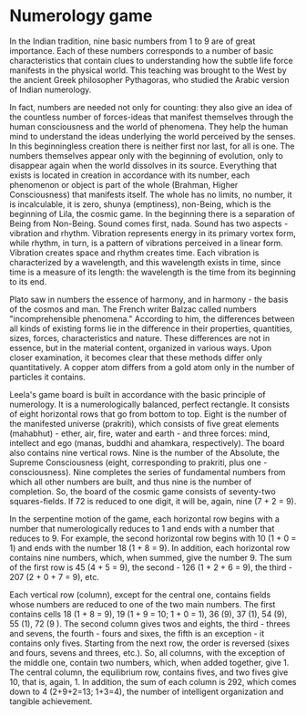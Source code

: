 # Numerology game

In the Indian tradition, nine basic numbers from 1 to 9 are of great importance. Each of these numbers corresponds to a number of basic characteristics that contain clues to understanding how the subtle life force manifests in the physical world. This teaching was brought to the West by the ancient Greek philosopher Pythagoras, who studied the Arabic version of Indian numerology.

In fact, numbers are needed not only for counting: they also give an idea of the countless number of forces-ideas that manifest themselves through the human consciousness and the world of phenomena. They help the human mind to understand the ideas underlying the world perceived by the senses. In this beginningless creation there is neither first nor last, for all is one. The numbers themselves appear only with the beginning of evolution, only to disappear again when the world dissolves in its source. Everything that exists is located in creation in accordance with its number, each phenomenon or object is part of the whole (Brahman, Higher Consciousness) that manifests itself. The whole has no limits, no number, it is incalculable, it is zero, shunya (emptiness), non-Being, which is the beginning of Lila, the cosmic game. In the beginning there is a separation of Being from Non-Being. Sound comes first, nada. Sound has two aspects - vibration and rhythm. Vibration represents energy in its primary vortex form, while rhythm, in turn, is a pattern of vibrations perceived in a linear form. Vibration creates space and rhythm creates time. Each vibration is characterized by a wavelength, and this wavelength exists in time, since time is a measure of its length: the wavelength is the time from its beginning to its end.

Plato saw in numbers the essence of harmony, and in harmony - the basis of the cosmos and man. The French writer Balzac called numbers "incomprehensible phenomena." According to him, the differences between all kinds of existing forms lie in the difference in their properties, quantities, sizes, forces, characteristics and nature. These differences are not in essence, but in the material content, organized in various ways. Upon closer examination, it becomes clear that these methods differ only quantitatively. A copper atom differs from a gold atom only in the number of particles it contains.

Leela's game board is built in accordance with the basic principle of numerology. It is a numerologically balanced, perfect rectangle. It consists of eight horizontal rows that go from bottom to top. Eight is the number of the manifested universe (prakriti), which consists of five great elements (mahabhut) - ether, air, fire, water and earth - and three forces: mind, intellect and ego (manas, buddhi and ahamkara, respectively). The board also contains nine vertical rows. Nine is the number of the Absolute, the Supreme Consciousness (eight, corresponding to prakriti, plus one - consciousness). Nine completes the series of fundamental numbers from which all other numbers are built, and thus nine is the number of completion. So, the board of the cosmic game consists of seventy-two squares-fields. If 72 is reduced to one digit, it will be, again, nine (7 + 2 = 9).

In the serpentine motion of the game, each horizontal row begins with a number that numerologically reduces to 1 and ends with a number that reduces to 9. For example, the second horizontal row begins with 10 (1 + 0 = 1) and ends with the number 18 (1 + 8 = 9). In addition, each horizontal row contains nine numbers, which, when summed, give the number 9. The sum of the first row is 45 (4 + 5 = 9), the second - 126 (1 + 2 + 6 = 9), the third - 207 (2 + 0 + 7 = 9), etc.

Each vertical row (column), except for the central one, contains fields whose numbers are reduced to one of the two main numbers. The first contains cells 18 (1 + 8 = 9), 19 (1 + 9 = 10; 1 + 0 = 1), 36 (9), 37 (1), 54 (9), 55 (1), 72 (9 ). The second column gives twos and eights, the third - threes and sevens, the fourth - fours and sixes, the fifth is an exception - it contains only fives. Starting from the next row, the order is reversed (sixes and fours, sevens and threes, etc.). So, all columns, with the exception of the middle one, contain two numbers, which, when added together, give 1. The central column, the equilibrium row, contains fives, and two fives give 10, that is, again, 1. In addition, the sum of each column is 292, which comes down to 4 (2+9+2=13; 1+3=4), the number of intelligent organization and tangible achievement.
